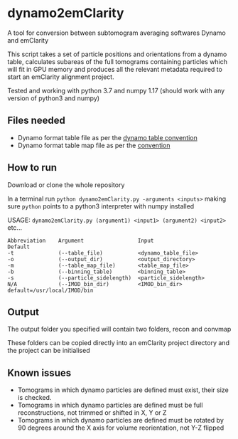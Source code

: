 # dynamo2emClarity
A tool for conversion between subtomogram averaging softwares Dynamo and emClarity

This script takes a set of particle positions and orientations from a dynamo table, calculates subareas of the full tomograms containing particles which will fit in GPU memory and produces all the relevant metadata required to start an emClarity alignment project.

Tested and working with python 3.7 and numpy 1.17 (should work with any version of python3 and numpy)

## Files needed
* Dynamo format table file as per the [dynamo table convention](https://wiki.dynamo.biozentrum.unibas.ch/w/index.php/Table_convention)
* Dynamo format table map file as per the [convention](https://wiki.dynamo.biozentrum.unibas.ch/w/index.php/Tomogram-table_map_file)

## How to run
Download or clone the whole repository

In a terminal run `python dynamo2emClarity.py -arguments <inputs>` making sure `python` points to a python3 interpreter with numpy installed

USAGE: `dynamo2emClarity.py (argument1) <input1> (argument2) <input2>` etc...

    Abbreviation    Argument                 Input                   Default
    -t              (--table_file)           <dynamo_table_file>
    -o              (--output_dir)           <output_directory>
    -m              (--table_map_file)       <table_map_file>               
    -b              (--binning_table)        <binning_table>    
    -s              (--particle_sidelength)  <particle_sidelength>                     
    N/A             (--IMOD_bin_dir)         <IMOD_bin_dir>          default=/usr/local/IMOD/bin

## Output
The output folder you specified will contain two folders, recon and convmap

These folders can be copied directly into an emClarity project directory and the project can be initialised

## Known issues
* Tomograms in which dynamo particles are defined must exist, their size is checked.
* Tomograms in which dynamo particles are defined must be full reconstructions, not trimmed or shifted in X, Y or Z
* Tomograms in which dynamo particles are defined must be rotated by 90 degrees around the X axis for volume reorientation, not Y-Z flipped
